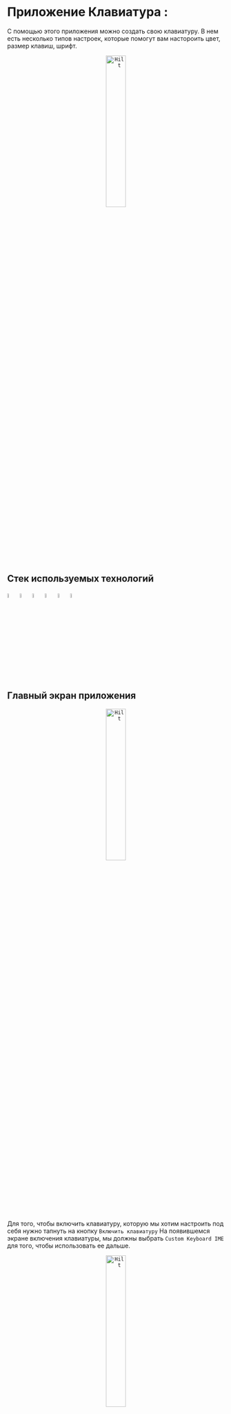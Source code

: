 # Приложение Клавиатура :

С помощью этого приложения можно создать свою клавиатуру. В нем есть несколько типов настроек,
которые помогут вам настороить
цвет, размер клавиш, шрифт.

<p  align="center">
<code><img width="30%" title="Hilt" src="readme_files/screens_app/splash_screen.png"></code>
</p>

## Стек используемых технологий

<p  align="left">
<code><img width="5%" title="Compose" src="readme_files/icons_services/compose.png"></code>
<code><img width="5%" title="Git" src="readme_files/icons_services/github.png"></code>
<code><img width="5%" title="Gradle" src="readme_files/icons_services/gradle.png"></code>
<code><img width="5%" title="Kotlin" src="readme_files/icons_services/kotlin.png"></code>
<code><img width="5%" title="MVVM" src="readme_files/icons_services/mvvm.png"></code>
<code><img width="5%" title="MVVM" src="readme_files/icons_services/data_store.png"></code>

</p>

## Главный экран приложения

<p  align="center">
<code><img width="30%" title="Hilt" src="readme_files/screens_app/main.png"></code>
</p>

Для того, чтобы включить клавиатуру, которую мы хотим настроить под себя
нужно тапнуть на кнопку ```Включить клавиатуру``` На появившемся экране включения клавиатуры, мы
должны выбрать ```Custom Keyboard IME``` для того,
чтобы использовать ее дальше.

<p  align="center">
<code><img width="30%" title="Hilt" src="readme_files/screens_app/main_turn_on.png"></code>
</p>

Для того, чтобы выбрать клавиатуру, которую мы хотим настроить под себя
нужно тапнуть на кнопку ```Выбрать клавиатуру```

<p  align="center">
<code><img width="30%" title="Hilt" src="readme_files/screens_app/main_choose_board.png"></code>
</p>

Что бы узнать информацию про экран можно тапнуть на значок информация в правом верхнем углу.

<p  align="center">
<code><img width="30%" title="Hilt" src="readme_files/screens_app/main_info.png"></code>
</p>

## Экран смены цвета

Для того, чтобы установить цвет для клавиш нужно выбрать чекбокс ```Цвет клавиш``` и далее тапнуть
на
цветовой круг. А, чтобы установить цвет фона нужно выбрать чекбокс ```Цвет фона``` и далее тапнуть
на
цветовой круг. Чтобы выбранные настройки применились, нужно тапнуть на
кнопку ```Применить настройки```

<p  align="center">
<code><img width="30%" title="Hilt" src="readme_files/screens_app/change_color_screen.png"></code>
</p>

<p  align="center">
<code><img width="30%" title="Hilt" src="readme_files/screens_app/change_color_keyboard.png"></code>
</p>

## Экран смены размера клавиш

Для того, чтобы установить нужный размер для клавиш нужно ввести данные по всем сторанам.
Чтобы выбранные настройки применились, нужно тапнуть на кнопку ```Применить настройки```

<p  align="center">
<code><img width="30%" title="Hilt" src="readme_files/screens_app/size_screen.png"></code>
</p>

<p  align="center">
<code><img width="30%" title="Hilt" src="readme_files/screens_app/size_screen_keyboard.png"></code>
</p>

## Экран смены шрифта

Для того, чтобы установить нужный шрифт для клавиш нужно выбрать интересующий вас шрифт.
Чтобы выбранные настройки применились, нужно тапнуть на кнопку ```Применить настройки```

<p  align="center">
<code><img width="30%" title="Hilt" src="readme_files/screens_app/font_screen.png"></code>
</p>

## Описание файлов проекта

`package data` - тут классы для работы с объектами данных.

`package data_store`- библиотека хранения данных Jetpack, которая обеспечивает безопасный способ
хранения небольших объемов данных.
если коротко, то тут мы храним настройки нашей клавиатуры.

`package keyboard` - тут мы храним файлы для работы с нашей клавиатурой.

`class IMEService.kt` - класс для работы с IME android. Тут собственно и происходит настройка
отображения нашей клавиатуры.

`class KeyboardKey.kt` - настройка отображения клавиш.

`class KeyboardKey.kt` - настройка отображения клавиатуры. Отрисовка клавиш с помощью Custom Layout
Compose,
чтобы было удобнее управлять размером дочерних элементов (клавиш).

`KeyboardTemplates` - шаблоны для русской и английской клавиатуры.

`package navigation` - навигация по экранам приложения

`Screens.kt` - описание рутов экранов

`NavGraph.kt` - добавление и свзывание экранов с рутами, чтобы потом можно было добраться к экрану
через navigation.

`package screens` - экраны приложения.
